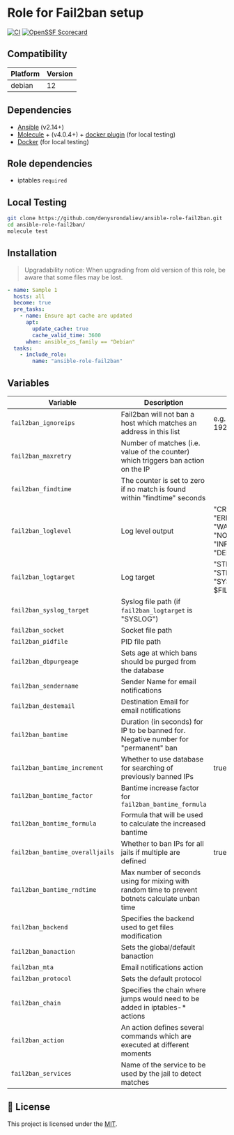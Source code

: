 # Role for Fail2ban setup

[![CI](https://github.com/denysrondaliev/ansible-role-fail2ban/actions/workflows/ci.yml/badge.svg)](https://github.com/denysrondaliev/ansible-role-fail2ban/actions/workflows/ci.yml)
[![OpenSSF Scorecard](https://api.securityscorecards.dev/projects/github.com/denysrondaliev/ansible-role-fail2ban/badge)](https://securityscorecards.dev/viewer/?uri=github.com/denysrondaliev/ansible-role-fail2ban)

## Compatibility

| Platform | Version |
| -------- | ------- |
| debian   | 12      |

## Dependencies

- [Ansible](https://docs.ansible.com/ansible/latest/installation_guide/intro_installation.html) (v2.14+)
- [Molecule](https://molecule.readthedocs.io/en/latest/installation.html) + (v4.0.4+) + [docker plugin](https://github.com/ansible-community/molecule-plugins) (for local testing)
- [Docker](https://docs.docker.com/get-docker/) (for local testing)

## Role dependencies

- iptables `required`

## Local Testing

```sh
git clone https://github.com/denysrondaliev/ansible-role-fail2ban.git
cd ansible-role-fail2ban/
molecule test
```

## Installation

> Upgradability notice: When upgrading from old version of this role, be aware that some files may be lost.

```yml
- name: Sample 1
  hosts: all
  become: true
  pre_tasks:
    - name: Ensure apt cache are updated
      apt:
        update_cache: true
        cache_valid_time: 3600
      when: ansible_os_family == "Debian"
  tasks:
    - include_role:
        name: "ansible-role-fail2ban"
```

## Variables

| Variable                        | Description                                                                                     | Value                                                     |
| ------------------------------- | ----------------------------------------------------------------------------------------------- | --------------------------------------------------------- |
| `fail2ban_ignoreips`            | Fail2ban will not ban a host which matches an address in this list                              | e.g. "127.0.0.1 192.168.1.0/24"                           |
| `fail2ban_maxretry`             | Number of matches (i.e. value of the counter) which triggers ban action on the IP               |
| `fail2ban_findtime`             | The counter is set to zero if no match is found within "findtime" seconds                       |
| `fail2ban_loglevel`             | Log level output                                                                                | "CRITICAL", "ERROR", "WARNING", "NOTICE", "INFO", "DEBUG" |
| `fail2ban_logtarget`            | Log target                                                                                      | "STDOUT", "STDERR", "SYSLOG", $FILE_PATH                  |
| `fail2ban_syslog_target`        | Syslog file path (if `fail2ban_logtarget` is "SYSLOG")                                          |
| `fail2ban_socket`               | Socket file path                                                                                |
| `fail2ban_pidfile`              | PID file path                                                                                   |
| `fail2ban_dbpurgeage`           | Sets age at which bans should be purged from the database                                       |
| `fail2ban_sendername`           | Sender Name for email notifications                                                             |
| `fail2ban_destemail`            | Destination Email for email notifications                                                       |
| `fail2ban_bantime`              | Duration (in seconds) for IP to be banned for. Negative number for "permanent" ban              |
| `fail2ban_bantime_increment`    | Whether to use database for searching of previously banned IPs                                  | true/false                                                |
| `fail2ban_bantime_factor`       | Bantime increase factor for `fail2ban_bantime_formula`                                          |
| `fail2ban_bantime_formula`      | Formula that will be used to calculate the increased bantime                                    |
| `fail2ban_bantime_overalljails` | Whether to ban IPs for all jails if multiple are defined                                        | true/false                                                |
| `fail2ban_bantime_rndtime`      | Max number of seconds using for mixing with random time to prevent botnets calculate unban time |
| `fail2ban_backend`              | Specifies the backend used to get files modification                                            |
| `fail2ban_banaction`            | Sets the global/default banaction                                                               |
| `fail2ban_mta`                  | Email notifications action                                                                      |
| `fail2ban_protocol`             | Sets the default protocol                                                                       |
| `fail2ban_chain`                | Specifies the chain where jumps would need to be added in iptables-\* actions                   |
| `fail2ban_action`               | An action defines several commands which are executed at different moments                      |
| `fail2ban_services`             | Name of the service to be used by the jail to detect matches                                    |

## 📝 License

This project is licensed under the [MIT](LICENSE).
